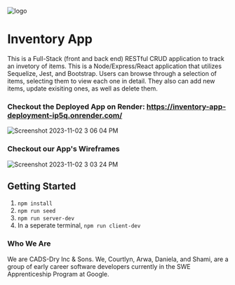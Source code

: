 ![logo](https://user-images.githubusercontent.com/44912347/202296600-c5f247d6-9616-49db-88f0-38433429d781.jpg)

# Inventory App
This is a Full-Stack (front and back end) RESTful CRUD application to track an invetory of items. This is a Node/Express/React application that utilizes Sequelize, Jest, and Bootstrap. Users can browse through a selection of items, selecting them to view each one in detail. They also can add new items, update exisiting ones, as well as delete them. 

### Checkout the Deployed App on Render:  https://inventory-app-deployment-ip5q.onrender.com/

![Screenshot 2023-11-02 3 06 04 PM](https://github.com/CADS-Dry-INC-Sons/inventory-app/assets/146030630/82e260e0-2db3-485b-85d9-86bffc5ee040)


### Checkout our App's Wireframes
![Screenshot 2023-11-02 3 03 24 PM](https://github.com/CADS-Dry-INC-Sons/inventory-app/assets/146135600/e12ef7ce-4daf-4f9f-92fa-fd218df7fc25)

## Getting Started

1. `npm install`
2. `npm run seed`
3. `npm run server-dev`
4. In a seperate terminal, `npm run client-dev`


### Who We Are
We are CADS-Dry Inc & Sons. We, Courtlyn, Arwa, Daniela, and Shami, are a group of early career software developers currently in the SWE Apprenticeship Program at Google. 
